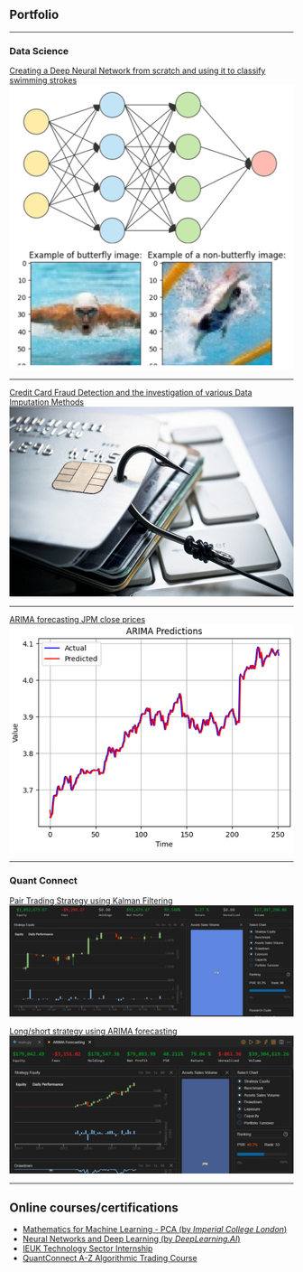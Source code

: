 ## Portfolio

---

### Data Science

[Creating a Deep Neural Network from scratch and using it to classify swimming strokes](/projects/deepNN/3LayerNN.html)
<img src="projects/deepNN/thumbnail.png?raw=true"/>

---

[Credit Card Fraud Detection and the investigation of various Data Imputation Methods](/projects/fraudDetection/fraudDetection.html)
<img src="projects/fraudDetection/fraudImage.jpg?raw=true"/>

---

[ARIMA forecasting JPM close prices](/projects/arimaForecasting/arimaFinal.html)
<img src="projects/arimaForecasting/projectPic.png?raw=true"/>

---

### Quant Connect
[Pair Trading Strategy using Kalman Filtering](/projects/kalmanFilter/kalmanFilter.html)
<img src="projects/kalmanFilter/backtestSummary.png?raw=false"/>

[Long/short strategy using ARIMA forecasting](/projects/arimaForecasting/arimaQC.html)
<img src="projects/arimaForecasting/backtestSummary.png?raw=false"/>


---


## Online courses/certifications
- [Mathematics for Machine Learning - PCA  (by *Imperial College London*)](<certifications/Mathematics For Machine Learning - PCA.pdf>)
- [Neural Networks and Deep Learning (by *DeepLearning.AI*)](</certifications/Deep Learning and Neural Networks.pdf>)
- [IEUK Technology Sector Internship](</certifications/IEUK Cert.png>)
- [QuantConnect A-Z Algorithmic Trading Course](</certifications/A-Z Algorithmic Trading Course.png>)
